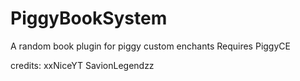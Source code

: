 # PiggyBookSystem
A random book plugin for piggy custom enchants
Requires PiggyCE


credits:
xxNiceYT
SavionLegendzz
